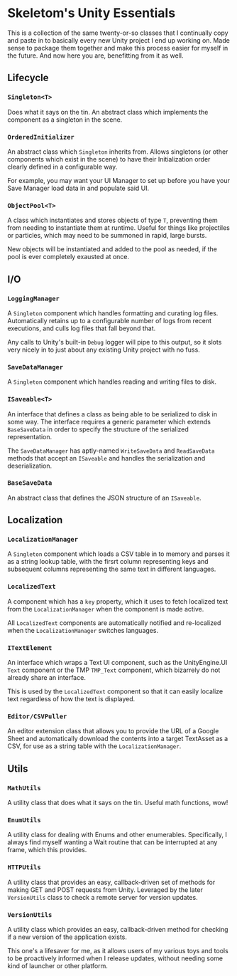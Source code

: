 # Skeletom's Unity Essentials

This is a collection of the same twenty-or-so classes that I continually copy and paste in to basically every new Unity project I end up working on. Made sense to package them together and make this process easier for myself in the future. And now here you are, benefitting from it as well.


## Lifecycle

### `Singleton<T>`
Does what it says on the tin. An abstract class which implements the component as a singleton in the scene.

### `OrderedInitializer`
An abstract class which `Singleton` inherits from. Allows singletons (or other components which exist in the scene) to have their Initialization order clearly defined in a configurable way. 

For example, you may want your UI Manager to set up before you have your Save Manager load data in and populate said UI.

### `ObjectPool<T>`
A class which instantiates and stores objects of type `T`, preventing them from needing to instantiate them at runtime. Useful for things like projectiles or particles, which may need to be summoned in rapid, large bursts.

New objects will be instantiated and added to the pool as needed, if the pool is ever completely exausted at once.

## I/O

### `LoggingManager`
A `Singleton` component which handles formatting and curating log files. Automatically retains up to a configurable number of logs from recent executions, and culls log files that fall beyond that. 

Any calls to Unity's built-in `Debug` logger will pipe to this output, so it slots very nicely in to just about any existing Unity project with no fuss.

### `SaveDataManager`
A `Singleton` component which handles reading and writing files to disk. 

### `ISaveable<T>`
An interface that defines a class as being able to be serialized to disk in some way. The interface requires a generic parameter which extends `BaseSaveData` in order to specify the structure of the serialized representation. 

The `SaveDataManager` has aptly-named `WriteSaveData` and `ReadSaveData` methods that accept an `ISaveable` and handles the serialization and deserialization.

### `BaseSaveData`
An abstract class that defines the JSON structure of an `ISaveable`.

## Localization

### `LocalizationManager`
A `Singleton` component which loads a CSV table in to memory and parses it as a string lookup table, with the firsrt column representing keys and subsequent columns representing the same text in different languages.

### `LocalizedText`
A component which has a `key` property, which it uses to fetch localized text from the `LocalizationManager` when the component is made active. 

All `LocalizedText` components are automatically notified and re-localized when the `LocalizationManager` switches languages.

### `ITextElement`
An interface which wraps a Text UI component, such as the UnityEngine.UI `Text` component or the TMP `TMP_Text` component, which bizarrely do not already share an interface.

This is used by the `LocalizedText` component so that it can easily localize text regardless of how the text is displayed.

### `Editor/CSVPuller`
An editor extension class that allows you to provide the URL of a Google Sheet and automatically download the contents into a target TextAsset as a CSV, for use as a string table with the `LocalizationManager`.

## Utils

### `MathUtils`
A utility class that does what it says on the tin. Useful math functions, wow!

### `EnumUtils`
A utility class for dealing with Enums and other enumerables. Specifically, I always find myself wanting a Wait routine that can be interrupted at any frame, which this provides.

### `HTTPUtils`
A utility class that provides an easy, callback-driven set of methods for making GET and POST requests from Unity.
Leveraged by the later `VersionUtils` class to check a remote server for version updates.

### `VersionUtils`
A utility class which provides an easy, callback-driven method for checking if a new version of the application exists. 

This one's a lifesaver for me, as it allows users of my various toys and tools to be proactively informed when I release updates, without needing some kind of launcher or other platform.